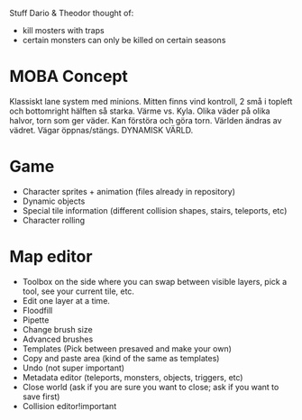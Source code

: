 ﻿Stuff Dario & Theodor thought of:

+ kill mosters with traps
+ certain monsters can only be killed on certain seasons

# MOBA Concept

Klassiskt lane system med minions. 
Mitten finns vind kontroll, 2 små i topleft och bottomright hälften så starka.
Värme vs. Kyla. Olika väder på olika halvor, torn som ger väder. Kan förstöra och göra torn.
Världen ändras av vädret. Vägar öppnas/stängs. DYNAMISK VÄRLD.

# Game

+ Character sprites + animation (files already in repository)
+ Dynamic objects
+ Special tile information (different collision shapes, stairs, teleports, etc)
+ Character rolling

# Map editor

+ Toolbox on the side where you can swap between visible layers, pick a tool, see your current tile, etc.
+ Edit one layer at a time.
+ Floodfill
+ Pipette
+ Change brush size
+ Advanced brushes
+ Templates (Pick between presaved and make your own)
+ Copy and paste area (kind of the same as templates)
+ Undo (not super important)
+ Metadata editor (teleports, monsters, objects, triggers, etc)
+ Close world (ask if you are sure you want to close; ask if you want to save first)
+ Collision editor!important